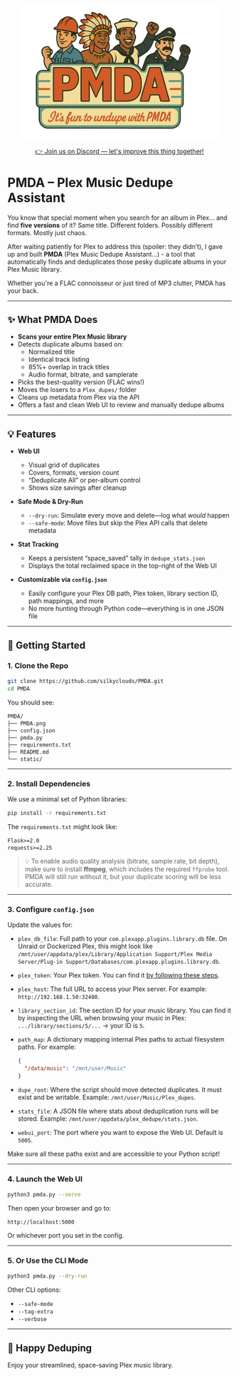 <p align="center">
  <img src="/static/PMDA.png" alt="PMDA Logo" width="450"/>
</p>

<p align="center">
  <a href="https://discord.gg/9eEAvvZW">
    👉 Join us on Discord — let's improve this thing together!
  </a>
</p>


# PMDA – Plex Music Dedupe Assistant

You know that special moment when you search for an album in Plex... and find **five versions** of it? Same title. Different folders. Possibly different formats. Mostly just chaos.

After waiting patiently for Plex to address this (spoiler: they didn’t), I gave up and built **PMDA** (Plex Music Dedupe Assistant...) - a tool that automatically finds and deduplicates those pesky duplicate albums in your Plex Music library.

Whether you're a FLAC connoisseur or just tired of MP3 clutter, PMDA has your back.

---

## ✨ What PMDA Does

- **Scans your entire Plex Music library**
- Detects duplicate albums based on:
  - Normalized title
  - Identical track listing
  - 85%+ overlap in track titles
  - Audio format, bitrate, and samplerate
- Picks the best-quality version (FLAC wins!)
- Moves the losers to a `Plex_dupes/` folder
- Cleans up metadata from Plex via the API
- Offers a fast and clean Web UI to review and manually dedupe albums

---

## 💡 Features

- **Web UI**
  - Visual grid of duplicates
  - Covers, formats, version count
  - “Deduplicate All” or per-album control
  - Shows size savings after cleanup

- **Safe Mode & Dry-Run**
  - `--dry-run`: Simulate every move and delete—log what *would* happen
  - `--safe-mode`: Move files but skip the Plex API calls that delete metadata

- **Stat Tracking**
  - Keeps a persistent “space_saved” tally in `dedupe_stats.json`
  - Displays the total reclaimed space in the top-right of the Web UI

- **Customizable via `config.json`**
  - Easily configure your Plex DB path, Plex token, library section ID, path mappings, and more
  - No more hunting through Python code—everything is in one JSON file

---

## 🚀 Getting Started

### 1. Clone the Repo

```bash
git clone https://github.com/silkyclouds/PMDA.git
cd PMDA
```

You should see:

```
PMDA/
├── PMDA.png
├── config.json
├── pmda.py
├── requirements.txt
├── README.md
└── static/
```

---

### 2. Install Dependencies

We use a minimal set of Python libraries:

```bash
pip install -r requirements.txt
```

The `requirements.txt` might look like:

```
Flask>=2.0
requests>=2.25
```

> 💡 To enable audio quality analysis (bitrate, sample rate, bit depth), make sure to install **ffmpeg**, which includes the required `ffprobe` tool. PMDA will still run without it, but your duplicate scoring will be less accurate.

---

### 3. Configure `config.json`

Update the values for:

- `plex_db_file`: Full path to your `com.plexapp.plugins.library.db` file. On Unraid or Dockerized Plex, this might look like `/mnt/user/appdata/plex/Library/Application Support/Plex Media Server/Plug-in Support/Databases/com.plexapp.plugins.library.db`.

- `plex_token`: Your Plex token. You can find it [by following these steps](https://support.plex.tv/articles/204059436-finding-an-authentication-token-x-plex-token/).

- `plex_host`: The full URL to access your Plex server. For example: `http://192.168.1.50:32400`.

- `library_section_id`: The section ID for your music library. You can find it by inspecting the URL when browsing your music in Plex: `.../library/sections/5/...` → your ID is `5`.

- `path_map`: A dictionary mapping internal Plex paths to actual filesystem paths. For example:
  ```json
  {
    "/data/music": "/mnt/user/Music"
  }
  ```

- `dupe_root`: Where the script should move detected duplicates. It must exist and be writable. Example: `/mnt/user/Music/Plex_dupes`.

- `stats_file`: A JSON file where stats about deduplication runs will be stored. Example: `/mnt/user/appdata/plex_dedupe/stats.json`.

- `webui_port`: The port where you want to expose the Web UI. Default is `5005`.

Make sure all these paths exist and are accessible to your Python script!

---

### 4. Launch the Web UI

```bash
python3 pmda.py --serve
```

Then open your browser and go to:

```
http://localhost:5000
```

Or whichever port you set in the config.

---

### 5. Or Use the CLI Mode

```bash
python3 pmda.py --dry-run
```

Other CLI options:

- `--safe-mode`
- `--tag-extra`
- `--verbose`

---

## 🖖 Happy Deduping

Enjoy your streamlined, space-saving Plex music library. 
